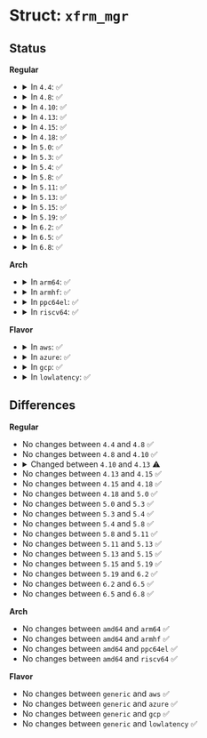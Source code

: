 # Struct: <code>xfrm_mgr</code>

## Status
<b>Regular</b>
<ul>
<li>
<details>
<summary>In <code>4.4</code>: ✅</summary>

```c
struct xfrm_mgr {
    struct list_head list;
    char *id;
    int (*notify)(struct xfrm_state *, const struct km_event *);
    int (*acquire)(struct xfrm_state *, struct xfrm_tmpl *, struct xfrm_policy *);
    struct xfrm_policy * (*compile_policy)(struct sock *, int, u8 *, int, int *);
    int (*new_mapping)(struct xfrm_state *, xfrm_address_t *, __be16);
    int (*notify_policy)(struct xfrm_policy *, int, const struct km_event *);
    int (*report)(struct net *, u8, struct xfrm_selector *, xfrm_address_t *);
    int (*migrate)(const struct xfrm_selector *, u8, u8, const struct xfrm_migrate *, int, const struct xfrm_kmaddress *);
    bool (*is_alive)(const struct km_event *);
};
```
</details>
</li>
<li>
<details>
<summary>In <code>4.8</code>: ✅</summary>

```c
struct xfrm_mgr {
    struct list_head list;
    char *id;
    int (*notify)(struct xfrm_state *, const struct km_event *);
    int (*acquire)(struct xfrm_state *, struct xfrm_tmpl *, struct xfrm_policy *);
    struct xfrm_policy * (*compile_policy)(struct sock *, int, u8 *, int, int *);
    int (*new_mapping)(struct xfrm_state *, xfrm_address_t *, __be16);
    int (*notify_policy)(struct xfrm_policy *, int, const struct km_event *);
    int (*report)(struct net *, u8, struct xfrm_selector *, xfrm_address_t *);
    int (*migrate)(const struct xfrm_selector *, u8, u8, const struct xfrm_migrate *, int, const struct xfrm_kmaddress *);
    bool (*is_alive)(const struct km_event *);
};
```
</details>
</li>
<li>
<details>
<summary>In <code>4.10</code>: ✅</summary>

```c
struct xfrm_mgr {
    struct list_head list;
    char *id;
    int (*notify)(struct xfrm_state *, const struct km_event *);
    int (*acquire)(struct xfrm_state *, struct xfrm_tmpl *, struct xfrm_policy *);
    struct xfrm_policy * (*compile_policy)(struct sock *, int, u8 *, int, int *);
    int (*new_mapping)(struct xfrm_state *, xfrm_address_t *, __be16);
    int (*notify_policy)(struct xfrm_policy *, int, const struct km_event *);
    int (*report)(struct net *, u8, struct xfrm_selector *, xfrm_address_t *);
    int (*migrate)(const struct xfrm_selector *, u8, u8, const struct xfrm_migrate *, int, const struct xfrm_kmaddress *);
    bool (*is_alive)(const struct km_event *);
};
```
</details>
</li>
<li>
<details>
<summary>In <code>4.13</code>: ✅</summary>

```c
struct xfrm_mgr {
    struct list_head list;
    int (*notify)(struct xfrm_state *, const struct km_event *);
    int (*acquire)(struct xfrm_state *, struct xfrm_tmpl *, struct xfrm_policy *);
    struct xfrm_policy * (*compile_policy)(struct sock *, int, u8 *, int, int *);
    int (*new_mapping)(struct xfrm_state *, xfrm_address_t *, __be16);
    int (*notify_policy)(struct xfrm_policy *, int, const struct km_event *);
    int (*report)(struct net *, u8, struct xfrm_selector *, xfrm_address_t *);
    int (*migrate)(const struct xfrm_selector *, u8, u8, const struct xfrm_migrate *, int, const struct xfrm_kmaddress *, const struct xfrm_encap_tmpl *);
    bool (*is_alive)(const struct km_event *);
};
```
</details>
</li>
<li>
<details>
<summary>In <code>4.15</code>: ✅</summary>

```c
struct xfrm_mgr {
    struct list_head list;
    int (*notify)(struct xfrm_state *, const struct km_event *);
    int (*acquire)(struct xfrm_state *, struct xfrm_tmpl *, struct xfrm_policy *);
    struct xfrm_policy * (*compile_policy)(struct sock *, int, u8 *, int, int *);
    int (*new_mapping)(struct xfrm_state *, xfrm_address_t *, __be16);
    int (*notify_policy)(struct xfrm_policy *, int, const struct km_event *);
    int (*report)(struct net *, u8, struct xfrm_selector *, xfrm_address_t *);
    int (*migrate)(const struct xfrm_selector *, u8, u8, const struct xfrm_migrate *, int, const struct xfrm_kmaddress *, const struct xfrm_encap_tmpl *);
    bool (*is_alive)(const struct km_event *);
};
```
</details>
</li>
<li>
<details>
<summary>In <code>4.18</code>: ✅</summary>

```c
struct xfrm_mgr {
    struct list_head list;
    int (*notify)(struct xfrm_state *, const struct km_event *);
    int (*acquire)(struct xfrm_state *, struct xfrm_tmpl *, struct xfrm_policy *);
    struct xfrm_policy * (*compile_policy)(struct sock *, int, u8 *, int, int *);
    int (*new_mapping)(struct xfrm_state *, xfrm_address_t *, __be16);
    int (*notify_policy)(struct xfrm_policy *, int, const struct km_event *);
    int (*report)(struct net *, u8, struct xfrm_selector *, xfrm_address_t *);
    int (*migrate)(const struct xfrm_selector *, u8, u8, const struct xfrm_migrate *, int, const struct xfrm_kmaddress *, const struct xfrm_encap_tmpl *);
    bool (*is_alive)(const struct km_event *);
};
```
</details>
</li>
<li>
<details>
<summary>In <code>5.0</code>: ✅</summary>

```c
struct xfrm_mgr {
    struct list_head list;
    int (*notify)(struct xfrm_state *, const struct km_event *);
    int (*acquire)(struct xfrm_state *, struct xfrm_tmpl *, struct xfrm_policy *);
    struct xfrm_policy * (*compile_policy)(struct sock *, int, u8 *, int, int *);
    int (*new_mapping)(struct xfrm_state *, xfrm_address_t *, __be16);
    int (*notify_policy)(struct xfrm_policy *, int, const struct km_event *);
    int (*report)(struct net *, u8, struct xfrm_selector *, xfrm_address_t *);
    int (*migrate)(const struct xfrm_selector *, u8, u8, const struct xfrm_migrate *, int, const struct xfrm_kmaddress *, const struct xfrm_encap_tmpl *);
    bool (*is_alive)(const struct km_event *);
};
```
</details>
</li>
<li>
<details>
<summary>In <code>5.3</code>: ✅</summary>

```c
struct xfrm_mgr {
    struct list_head list;
    int (*notify)(struct xfrm_state *, const struct km_event *);
    int (*acquire)(struct xfrm_state *, struct xfrm_tmpl *, struct xfrm_policy *);
    struct xfrm_policy * (*compile_policy)(struct sock *, int, u8 *, int, int *);
    int (*new_mapping)(struct xfrm_state *, xfrm_address_t *, __be16);
    int (*notify_policy)(struct xfrm_policy *, int, const struct km_event *);
    int (*report)(struct net *, u8, struct xfrm_selector *, xfrm_address_t *);
    int (*migrate)(const struct xfrm_selector *, u8, u8, const struct xfrm_migrate *, int, const struct xfrm_kmaddress *, const struct xfrm_encap_tmpl *);
    bool (*is_alive)(const struct km_event *);
};
```
</details>
</li>
<li>
<details>
<summary>In <code>5.4</code>: ✅</summary>

```c
struct xfrm_mgr {
    struct list_head list;
    int (*notify)(struct xfrm_state *, const struct km_event *);
    int (*acquire)(struct xfrm_state *, struct xfrm_tmpl *, struct xfrm_policy *);
    struct xfrm_policy * (*compile_policy)(struct sock *, int, u8 *, int, int *);
    int (*new_mapping)(struct xfrm_state *, xfrm_address_t *, __be16);
    int (*notify_policy)(struct xfrm_policy *, int, const struct km_event *);
    int (*report)(struct net *, u8, struct xfrm_selector *, xfrm_address_t *);
    int (*migrate)(const struct xfrm_selector *, u8, u8, const struct xfrm_migrate *, int, const struct xfrm_kmaddress *, const struct xfrm_encap_tmpl *);
    bool (*is_alive)(const struct km_event *);
};
```
</details>
</li>
<li>
<details>
<summary>In <code>5.8</code>: ✅</summary>

```c
struct xfrm_mgr {
    struct list_head list;
    int (*notify)(struct xfrm_state *, const struct km_event *);
    int (*acquire)(struct xfrm_state *, struct xfrm_tmpl *, struct xfrm_policy *);
    struct xfrm_policy * (*compile_policy)(struct sock *, int, u8 *, int, int *);
    int (*new_mapping)(struct xfrm_state *, xfrm_address_t *, __be16);
    int (*notify_policy)(struct xfrm_policy *, int, const struct km_event *);
    int (*report)(struct net *, u8, struct xfrm_selector *, xfrm_address_t *);
    int (*migrate)(const struct xfrm_selector *, u8, u8, const struct xfrm_migrate *, int, const struct xfrm_kmaddress *, const struct xfrm_encap_tmpl *);
    bool (*is_alive)(const struct km_event *);
};
```
</details>
</li>
<li>
<details>
<summary>In <code>5.11</code>: ✅</summary>

```c
struct xfrm_mgr {
    struct list_head list;
    int (*notify)(struct xfrm_state *, const struct km_event *);
    int (*acquire)(struct xfrm_state *, struct xfrm_tmpl *, struct xfrm_policy *);
    struct xfrm_policy * (*compile_policy)(struct sock *, int, u8 *, int, int *);
    int (*new_mapping)(struct xfrm_state *, xfrm_address_t *, __be16);
    int (*notify_policy)(struct xfrm_policy *, int, const struct km_event *);
    int (*report)(struct net *, u8, struct xfrm_selector *, xfrm_address_t *);
    int (*migrate)(const struct xfrm_selector *, u8, u8, const struct xfrm_migrate *, int, const struct xfrm_kmaddress *, const struct xfrm_encap_tmpl *);
    bool (*is_alive)(const struct km_event *);
};
```
</details>
</li>
<li>
<details>
<summary>In <code>5.13</code>: ✅</summary>

```c
struct xfrm_mgr {
    struct list_head list;
    int (*notify)(struct xfrm_state *, const struct km_event *);
    int (*acquire)(struct xfrm_state *, struct xfrm_tmpl *, struct xfrm_policy *);
    struct xfrm_policy * (*compile_policy)(struct sock *, int, u8 *, int, int *);
    int (*new_mapping)(struct xfrm_state *, xfrm_address_t *, __be16);
    int (*notify_policy)(struct xfrm_policy *, int, const struct km_event *);
    int (*report)(struct net *, u8, struct xfrm_selector *, xfrm_address_t *);
    int (*migrate)(const struct xfrm_selector *, u8, u8, const struct xfrm_migrate *, int, const struct xfrm_kmaddress *, const struct xfrm_encap_tmpl *);
    bool (*is_alive)(const struct km_event *);
};
```
</details>
</li>
<li>
<details>
<summary>In <code>5.15</code>: ✅</summary>

```c
struct xfrm_mgr {
    struct list_head list;
    int (*notify)(struct xfrm_state *, const struct km_event *);
    int (*acquire)(struct xfrm_state *, struct xfrm_tmpl *, struct xfrm_policy *);
    struct xfrm_policy * (*compile_policy)(struct sock *, int, u8 *, int, int *);
    int (*new_mapping)(struct xfrm_state *, xfrm_address_t *, __be16);
    int (*notify_policy)(struct xfrm_policy *, int, const struct km_event *);
    int (*report)(struct net *, u8, struct xfrm_selector *, xfrm_address_t *);
    int (*migrate)(const struct xfrm_selector *, u8, u8, const struct xfrm_migrate *, int, const struct xfrm_kmaddress *, const struct xfrm_encap_tmpl *);
    bool (*is_alive)(const struct km_event *);
};
```
</details>
</li>
<li>
<details>
<summary>In <code>5.19</code>: ✅</summary>

```c
struct xfrm_mgr {
    struct list_head list;
    int (*notify)(struct xfrm_state *, const struct km_event *);
    int (*acquire)(struct xfrm_state *, struct xfrm_tmpl *, struct xfrm_policy *);
    struct xfrm_policy * (*compile_policy)(struct sock *, int, u8 *, int, int *);
    int (*new_mapping)(struct xfrm_state *, xfrm_address_t *, __be16);
    int (*notify_policy)(struct xfrm_policy *, int, const struct km_event *);
    int (*report)(struct net *, u8, struct xfrm_selector *, xfrm_address_t *);
    int (*migrate)(const struct xfrm_selector *, u8, u8, const struct xfrm_migrate *, int, const struct xfrm_kmaddress *, const struct xfrm_encap_tmpl *);
    bool (*is_alive)(const struct km_event *);
};
```
</details>
</li>
<li>
<details>
<summary>In <code>6.2</code>: ✅</summary>

```c
struct xfrm_mgr {
    struct list_head list;
    int (*notify)(struct xfrm_state *, const struct km_event *);
    int (*acquire)(struct xfrm_state *, struct xfrm_tmpl *, struct xfrm_policy *);
    struct xfrm_policy * (*compile_policy)(struct sock *, int, u8 *, int, int *);
    int (*new_mapping)(struct xfrm_state *, xfrm_address_t *, __be16);
    int (*notify_policy)(struct xfrm_policy *, int, const struct km_event *);
    int (*report)(struct net *, u8, struct xfrm_selector *, xfrm_address_t *);
    int (*migrate)(const struct xfrm_selector *, u8, u8, const struct xfrm_migrate *, int, const struct xfrm_kmaddress *, const struct xfrm_encap_tmpl *);
    bool (*is_alive)(const struct km_event *);
};
```
</details>
</li>
<li>
<details>
<summary>In <code>6.5</code>: ✅</summary>

```c
struct xfrm_mgr {
    struct list_head list;
    int (*notify)(struct xfrm_state *, const struct km_event *);
    int (*acquire)(struct xfrm_state *, struct xfrm_tmpl *, struct xfrm_policy *);
    struct xfrm_policy * (*compile_policy)(struct sock *, int, u8 *, int, int *);
    int (*new_mapping)(struct xfrm_state *, xfrm_address_t *, __be16);
    int (*notify_policy)(struct xfrm_policy *, int, const struct km_event *);
    int (*report)(struct net *, u8, struct xfrm_selector *, xfrm_address_t *);
    int (*migrate)(const struct xfrm_selector *, u8, u8, const struct xfrm_migrate *, int, const struct xfrm_kmaddress *, const struct xfrm_encap_tmpl *);
    bool (*is_alive)(const struct km_event *);
};
```
</details>
</li>
<li>
<details>
<summary>In <code>6.8</code>: ✅</summary>

```c
struct xfrm_mgr {
    struct list_head list;
    int (*notify)(struct xfrm_state *, const struct km_event *);
    int (*acquire)(struct xfrm_state *, struct xfrm_tmpl *, struct xfrm_policy *);
    struct xfrm_policy * (*compile_policy)(struct sock *, int, u8 *, int, int *);
    int (*new_mapping)(struct xfrm_state *, xfrm_address_t *, __be16);
    int (*notify_policy)(struct xfrm_policy *, int, const struct km_event *);
    int (*report)(struct net *, u8, struct xfrm_selector *, xfrm_address_t *);
    int (*migrate)(const struct xfrm_selector *, u8, u8, const struct xfrm_migrate *, int, const struct xfrm_kmaddress *, const struct xfrm_encap_tmpl *);
    bool (*is_alive)(const struct km_event *);
};
```
</details>
</li>
</ul>
<b>Arch</b>
<ul>
<li>
<details>
<summary>In <code>arm64</code>: ✅</summary>

```c
struct xfrm_mgr {
    struct list_head list;
    int (*notify)(struct xfrm_state *, const struct km_event *);
    int (*acquire)(struct xfrm_state *, struct xfrm_tmpl *, struct xfrm_policy *);
    struct xfrm_policy * (*compile_policy)(struct sock *, int, u8 *, int, int *);
    int (*new_mapping)(struct xfrm_state *, xfrm_address_t *, __be16);
    int (*notify_policy)(struct xfrm_policy *, int, const struct km_event *);
    int (*report)(struct net *, u8, struct xfrm_selector *, xfrm_address_t *);
    int (*migrate)(const struct xfrm_selector *, u8, u8, const struct xfrm_migrate *, int, const struct xfrm_kmaddress *, const struct xfrm_encap_tmpl *);
    bool (*is_alive)(const struct km_event *);
};
```
</details>
</li>
<li>
<details>
<summary>In <code>armhf</code>: ✅</summary>

```c
struct xfrm_mgr {
    struct list_head list;
    int (*notify)(struct xfrm_state *, const struct km_event *);
    int (*acquire)(struct xfrm_state *, struct xfrm_tmpl *, struct xfrm_policy *);
    struct xfrm_policy * (*compile_policy)(struct sock *, int, u8 *, int, int *);
    int (*new_mapping)(struct xfrm_state *, xfrm_address_t *, __be16);
    int (*notify_policy)(struct xfrm_policy *, int, const struct km_event *);
    int (*report)(struct net *, u8, struct xfrm_selector *, xfrm_address_t *);
    int (*migrate)(const struct xfrm_selector *, u8, u8, const struct xfrm_migrate *, int, const struct xfrm_kmaddress *, const struct xfrm_encap_tmpl *);
    bool (*is_alive)(const struct km_event *);
};
```
</details>
</li>
<li>
<details>
<summary>In <code>ppc64el</code>: ✅</summary>

```c
struct xfrm_mgr {
    struct list_head list;
    int (*notify)(struct xfrm_state *, const struct km_event *);
    int (*acquire)(struct xfrm_state *, struct xfrm_tmpl *, struct xfrm_policy *);
    struct xfrm_policy * (*compile_policy)(struct sock *, int, u8 *, int, int *);
    int (*new_mapping)(struct xfrm_state *, xfrm_address_t *, __be16);
    int (*notify_policy)(struct xfrm_policy *, int, const struct km_event *);
    int (*report)(struct net *, u8, struct xfrm_selector *, xfrm_address_t *);
    int (*migrate)(const struct xfrm_selector *, u8, u8, const struct xfrm_migrate *, int, const struct xfrm_kmaddress *, const struct xfrm_encap_tmpl *);
    bool (*is_alive)(const struct km_event *);
};
```
</details>
</li>
<li>
<details>
<summary>In <code>riscv64</code>: ✅</summary>

```c
struct xfrm_mgr {
    struct list_head list;
    int (*notify)(struct xfrm_state *, const struct km_event *);
    int (*acquire)(struct xfrm_state *, struct xfrm_tmpl *, struct xfrm_policy *);
    struct xfrm_policy * (*compile_policy)(struct sock *, int, u8 *, int, int *);
    int (*new_mapping)(struct xfrm_state *, xfrm_address_t *, __be16);
    int (*notify_policy)(struct xfrm_policy *, int, const struct km_event *);
    int (*report)(struct net *, u8, struct xfrm_selector *, xfrm_address_t *);
    int (*migrate)(const struct xfrm_selector *, u8, u8, const struct xfrm_migrate *, int, const struct xfrm_kmaddress *, const struct xfrm_encap_tmpl *);
    bool (*is_alive)(const struct km_event *);
};
```
</details>
</li>
</ul>
<b>Flavor</b>
<ul>
<li>
<details>
<summary>In <code>aws</code>: ✅</summary>

```c
struct xfrm_mgr {
    struct list_head list;
    int (*notify)(struct xfrm_state *, const struct km_event *);
    int (*acquire)(struct xfrm_state *, struct xfrm_tmpl *, struct xfrm_policy *);
    struct xfrm_policy * (*compile_policy)(struct sock *, int, u8 *, int, int *);
    int (*new_mapping)(struct xfrm_state *, xfrm_address_t *, __be16);
    int (*notify_policy)(struct xfrm_policy *, int, const struct km_event *);
    int (*report)(struct net *, u8, struct xfrm_selector *, xfrm_address_t *);
    int (*migrate)(const struct xfrm_selector *, u8, u8, const struct xfrm_migrate *, int, const struct xfrm_kmaddress *, const struct xfrm_encap_tmpl *);
    bool (*is_alive)(const struct km_event *);
};
```
</details>
</li>
<li>
<details>
<summary>In <code>azure</code>: ✅</summary>

```c
struct xfrm_mgr {
    struct list_head list;
    int (*notify)(struct xfrm_state *, const struct km_event *);
    int (*acquire)(struct xfrm_state *, struct xfrm_tmpl *, struct xfrm_policy *);
    struct xfrm_policy * (*compile_policy)(struct sock *, int, u8 *, int, int *);
    int (*new_mapping)(struct xfrm_state *, xfrm_address_t *, __be16);
    int (*notify_policy)(struct xfrm_policy *, int, const struct km_event *);
    int (*report)(struct net *, u8, struct xfrm_selector *, xfrm_address_t *);
    int (*migrate)(const struct xfrm_selector *, u8, u8, const struct xfrm_migrate *, int, const struct xfrm_kmaddress *, const struct xfrm_encap_tmpl *);
    bool (*is_alive)(const struct km_event *);
};
```
</details>
</li>
<li>
<details>
<summary>In <code>gcp</code>: ✅</summary>

```c
struct xfrm_mgr {
    struct list_head list;
    int (*notify)(struct xfrm_state *, const struct km_event *);
    int (*acquire)(struct xfrm_state *, struct xfrm_tmpl *, struct xfrm_policy *);
    struct xfrm_policy * (*compile_policy)(struct sock *, int, u8 *, int, int *);
    int (*new_mapping)(struct xfrm_state *, xfrm_address_t *, __be16);
    int (*notify_policy)(struct xfrm_policy *, int, const struct km_event *);
    int (*report)(struct net *, u8, struct xfrm_selector *, xfrm_address_t *);
    int (*migrate)(const struct xfrm_selector *, u8, u8, const struct xfrm_migrate *, int, const struct xfrm_kmaddress *, const struct xfrm_encap_tmpl *);
    bool (*is_alive)(const struct km_event *);
};
```
</details>
</li>
<li>
<details>
<summary>In <code>lowlatency</code>: ✅</summary>

```c
struct xfrm_mgr {
    struct list_head list;
    int (*notify)(struct xfrm_state *, const struct km_event *);
    int (*acquire)(struct xfrm_state *, struct xfrm_tmpl *, struct xfrm_policy *);
    struct xfrm_policy * (*compile_policy)(struct sock *, int, u8 *, int, int *);
    int (*new_mapping)(struct xfrm_state *, xfrm_address_t *, __be16);
    int (*notify_policy)(struct xfrm_policy *, int, const struct km_event *);
    int (*report)(struct net *, u8, struct xfrm_selector *, xfrm_address_t *);
    int (*migrate)(const struct xfrm_selector *, u8, u8, const struct xfrm_migrate *, int, const struct xfrm_kmaddress *, const struct xfrm_encap_tmpl *);
    bool (*is_alive)(const struct km_event *);
};
```
</details>
</li>
</ul>

## Differences
<b>Regular</b>
<ul>
<li>
No changes between <code>4.4</code> and <code>4.8</code> ✅
</li>
<li>
No changes between <code>4.8</code> and <code>4.10</code> ✅
</li>
<li>
<details>
<summary>Changed between <code>4.10</code> and <code>4.13</code> ⚠️</summary>
<ul>
<li>
<b>Field removed. </b>
<code>char *id</code>
</li>
<li>
<b>Field type changed. </b>
<code>int (*migrate)(const struct xfrm_selector *, u8, u8, const struct xfrm_migrate *, int, const struct xfrm_kmaddress *)</code> ➡️ <code>int (*migrate)(const struct xfrm_selector *, u8, u8, const struct xfrm_migrate *, int, const struct xfrm_kmaddress *, const struct xfrm_encap_tmpl *)</code>
</li>
</ul>
</details>
</li>
<li>
No changes between <code>4.13</code> and <code>4.15</code> ✅
</li>
<li>
No changes between <code>4.15</code> and <code>4.18</code> ✅
</li>
<li>
No changes between <code>4.18</code> and <code>5.0</code> ✅
</li>
<li>
No changes between <code>5.0</code> and <code>5.3</code> ✅
</li>
<li>
No changes between <code>5.3</code> and <code>5.4</code> ✅
</li>
<li>
No changes between <code>5.4</code> and <code>5.8</code> ✅
</li>
<li>
No changes between <code>5.8</code> and <code>5.11</code> ✅
</li>
<li>
No changes between <code>5.11</code> and <code>5.13</code> ✅
</li>
<li>
No changes between <code>5.13</code> and <code>5.15</code> ✅
</li>
<li>
No changes between <code>5.15</code> and <code>5.19</code> ✅
</li>
<li>
No changes between <code>5.19</code> and <code>6.2</code> ✅
</li>
<li>
No changes between <code>6.2</code> and <code>6.5</code> ✅
</li>
<li>
No changes between <code>6.5</code> and <code>6.8</code> ✅
</li>
</ul>
<b>Arch</b>
<ul>
<li>
No changes between <code>amd64</code> and <code>arm64</code> ✅
</li>
<li>
No changes between <code>amd64</code> and <code>armhf</code> ✅
</li>
<li>
No changes between <code>amd64</code> and <code>ppc64el</code> ✅
</li>
<li>
No changes between <code>amd64</code> and <code>riscv64</code> ✅
</li>
</ul>
<b>Flavor</b>
<ul>
<li>
No changes between <code>generic</code> and <code>aws</code> ✅
</li>
<li>
No changes between <code>generic</code> and <code>azure</code> ✅
</li>
<li>
No changes between <code>generic</code> and <code>gcp</code> ✅
</li>
<li>
No changes between <code>generic</code> and <code>lowlatency</code> ✅
</li>
</ul>
